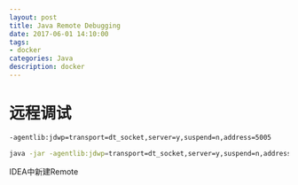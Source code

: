 ```yaml
---
layout: post
title: Java Remote Debugging
date: 2017-06-01 14:10:00
tags:
- docker
categories: Java
description: docker
---
```


# 远程调试
```bash
-agentlib:jdwp=transport=dt_socket,server=y,suspend=n,address=5005
```

```bash
java -jar -agentlib:jdwp=transport=dt_socket,server=y,suspend=n,address=5005 /opt/hello-world.jar
```

IDEA中新建Remote
